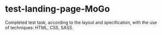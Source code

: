 # test-landing-page-MoGo

Completed test task, according to the layout and specification, with the use of
techniques: HTML, CSS, SASS.
